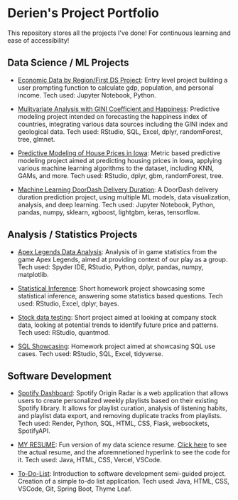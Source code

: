 # Derien's Project Portfolio

This repository stores all the projects I've done! For continuous learning and ease of accessibility!

## Data Science / ML Projects
- [Economic Data by Region/First DS Project](https://github.com/dweath411/proj1): Entry level project building a user prompting function to calculate gdp, population, and personal income. Tech used: Jupyter Notebook, Python.
  
- [Mulitvariate Analysis with GINI Coefficient and Happiness](https://github.com/dweath411/Multivariate-Analysis): Predictive modeling project intended on forecasting the happiness index of countries, integrating various data sources including the GINI index and geological data. Tech used: RStudio, SQL, Excel, dplyr, randomForest, tree, glmnet.
  
- [Predictive Modeling of House Prices in Iowa](https://github.com/dweath411/Predictive-Modeling-Project): Metric based predictive modeling project aimed at predicting housing prices in Iowa, applying various machine learning algorithms to the dataset, including KNN, GAMs, and more. Tech used: RStudio, dplyr, gbm, randomForest, tree.

- [Machine Learning DoorDash Delivery Duration](https://github.com/dweath411/ML-Delivery-Duration-Prediction): A DoorDash delivery duration prediction project, using multiple ML models, data visualization, analysis, and deep learning. Tech used: Jupyter Notebook, Python, pandas, numpy, sklearn, xgboost, lightgbm, keras, tensorflow.

## Analysis / Statistics Projects
- [Apex Legends Data Analysis](https://github.com/dweath411/Apex-Legends-Analysis): Analysis of in game statistics from the game Apex Legends, aimed at providing context of our play as a group. Tech used: Spyder IDE, RStudio, Python, dplyr, pandas, numpy, matplotlib.

- [Statistical Inference](https://github.com/dweath411/Statistical-Inference-/tree/main): Short homework project showcasing some statistical inference, answering some statistics based questions. Tech used: RStudio, Excel, dplyr, bayes.

- [Stock data testing](https://github.com/dweath411/short-stock-data-example-): Short project aimed at looking at company stock data, looking at potential trends to identify future price and patterns. Tech used: RStudio, quantmod.

- [SQL Showcasing](https://github.com/dweath411/SQL-example-project): Homework project aimed at showcasing SQL use cases. Tech used: RStudio, SQL, Excel, tidyverse.

## Software Development
- [Spotify Dashboard](https://github.com/dweath411/Spotify): Spotify Origin Radar is a web application that allows users to create personalized weekly playlists based on their existing Spotify library. It allows for playlist curation, analysis of listening habits, and playlist data export, and removing duplicate tracks from playlists. Tech used: Render, Python, SQL, HTML, CSS, Flask, websockets, SpotifyAPI.


- [MY RESUME](https://github.com/dweath411/resume): Fun version of my data science resume. [Click here](https://resume-rho-dun.vercel.app/) to see the actual resume, and the aforemnetioned hyperlink to see the code for it. Tech used: Java, HTML, CSS, Vercel, VSCode.

- [To-Do-List](https://github.com/dweath411/to-do-list-java): Introduction to software development semi-guided project. Creation of a simple to-do list application. Tech used: Java, HTML, CSS, VSCode, Git, Spring Boot, Thyme Leaf.
